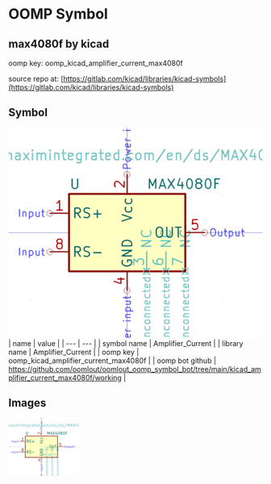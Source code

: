 # OOMP Symbol  
## max4080f  by kicad  
  
oomp key: oomp_kicad_amplifier_current_max4080f  
  
source repo at: [https://gitlab.com/kicad/libraries/kicad-symbols](https://gitlab.com/kicad/libraries/kicad-symbols)  
## Symbol  
  
[![working.png](working_600.png)](working.png)  
| name | value | 
| --- | --- | 
| symbol name | Amplifier_Current | 
| library name | Amplifier_Current | 
| oomp key | oomp_kicad_amplifier_current_max4080f | 
| oomp bot github | https://github.com/oomlout/oomlout_oomp_symbol_bot/tree/main/kicad_amplifier_current_max4080f/working | 
## Images  
  
[![working.png](working_140.png)](working.png)  
